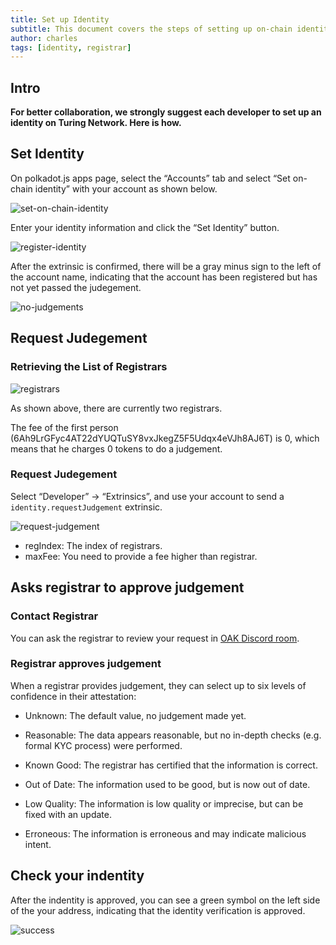 ```yaml
---
title: Set up Identity
subtitle: This document covers the steps of setting up on-chain identity for your account
author: charles
tags: [identity, registrar]
---
```


## Intro

**For better collaboration, we strongly suggest each developer to set up an identity on Turing Network. Here is how.**

## Set Identity

On polkadot.js apps page, select the “Accounts” tab and select “Set on-chain identity” with your account as shown below.

![set-on-chain-identity](../../assets/img/identity/set-on-chain-identity.png)

Enter your identity information and click the “Set Identity” button.

![register-identity](../../assets/img/identity/register-identity.png)

After the extrinsic is confirmed, there will be a gray minus sign to the left of the account name, indicating that the account has been registered but has not yet passed the judegement.

![no-judgements](../../assets/img/identity/no-judgements.png)

## Request Judegement

### Retrieving the List of Registrars

![registrars](../../assets/img/identity/registrars.png)

As shown above, there are currently two registrars.

The fee of the first person (6Ah9LrGFyc4AT22dYUQTuSY8vxJkegZ5F5Udqx4eVJh8AJ6T) is 0, which means that he charges 0 tokens to do a judgement.

### Request Judegement

Select “Developer” -> “Extrinsics”, and use your account to send a `identity.requestJudgement` extrinsic.

![request-judgement](../../assets/img/identity/request-judgement.png)

- regIndex: The index of registrars.
- maxFee: You need to provide a fee higher than registrar.

## Asks registrar to approve judgement

### Contact Registrar

You can ask the registrar to review your request in [OAK Discord room](https://discord.gg/7W9UDvsbwh).

### Registrar approves judgement

When a registrar provides judgement, they can select up to six levels of confidence in their attestation:

- Unknown: The default value, no judgement made yet.

- Reasonable: The data appears reasonable, but no in-depth checks (e.g. formal KYC process) were performed.

- Known Good: The registrar has certified that the information is correct.

- Out of Date: The information used to be good, but is now out of date.

- Low Quality: The information is low quality or imprecise, but can be fixed with an update.

- Erroneous: The information is erroneous and may indicate malicious intent.

## Check your indentity

After the indentity is approved, you can see a green symbol on the left side of the your address, indicating that the identity verification is approved.

![success](../../assets/img/identity/success.png)
